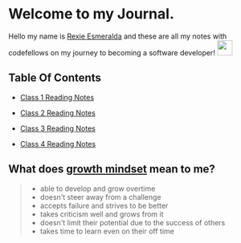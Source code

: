 # Welcome to my Journal.

Hello my name is [Rexie Esmeralda](https://github.com/esmerexie) and these are all my notes with codefellows on my journey to becoming a software developer! <img src="https://img.icons8.com/office/344/code.png" width="30" height="30">

## Table Of Contents

- [Class 1 Reading Notes](https://esmerexie.github.io/reading-notes/class1)

- [Class 2 Reading Notes](https://esmerexie.github.io/reading-notes/class2)

- [Class 3 Reading Notes](https://esmerexie.github.io/reading-notes/class3)

- [Class 4 Reading Notes](https://esmerexie.github.io/reading-notes/class4)

## What does [growth mindset](https://www.atlassian.com/blog/inside-atlassian/growth-mindset) mean to me?

> - able to develop and grow overtime
> - doesn't steer away from a challenge  
> - accepts failure and strives to be better
> - takes criticism well and grows from it
> - doesn't limit their potential due to the success of others  
> - takes time to learn even on their off time